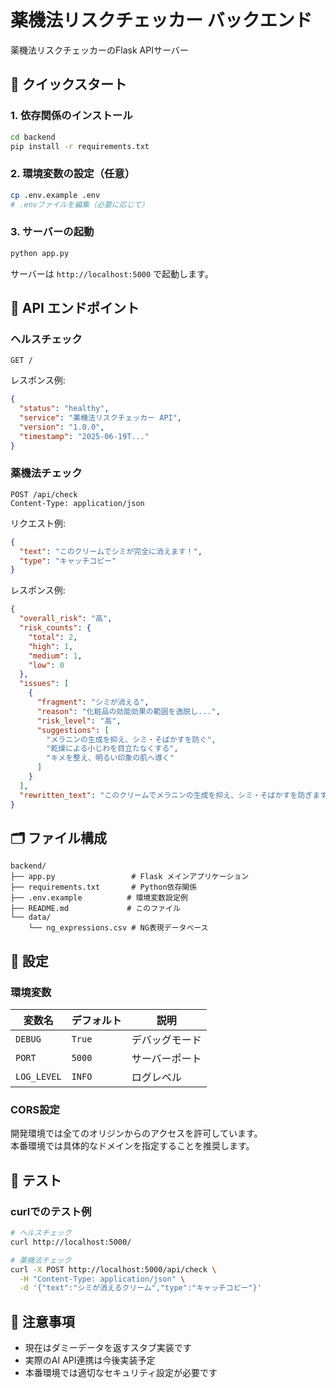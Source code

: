 # 薬機法リスクチェッカー バックエンド

薬機法リスクチェッカーのFlask APIサーバー

## 🚀 クイックスタート

### 1. 依存関係のインストール
```bash
cd backend
pip install -r requirements.txt
```

### 2. 環境変数の設定（任意）
```bash
cp .env.example .env
# .envファイルを編集（必要に応じて）
```

### 3. サーバーの起動
```bash
python app.py
```

サーバーは `http://localhost:5000` で起動します。

## 📡 API エンドポイント

### ヘルスチェック
```
GET /
```

レスポンス例:
```json
{
  "status": "healthy",
  "service": "薬機法リスクチェッカー API",
  "version": "1.0.0",
  "timestamp": "2025-06-19T..."
}
```

### 薬機法チェック
```
POST /api/check
Content-Type: application/json
```

リクエスト例:
```json
{
  "text": "このクリームでシミが完全に消えます！",
  "type": "キャッチコピー"
}
```

レスポンス例:
```json
{
  "overall_risk": "高",
  "risk_counts": {
    "total": 2,
    "high": 1,
    "medium": 1,
    "low": 0
  },
  "issues": [
    {
      "fragment": "シミが消える",
      "reason": "化粧品の効能効果の範囲を逸脱し...",
      "risk_level": "高",
      "suggestions": [
        "メラニンの生成を抑え、シミ・そばかすを防ぐ",
        "乾燥による小じわを目立たなくする",
        "キメを整え、明るい印象の肌へ導く"
      ]
    }
  ],
  "rewritten_text": "このクリームでメラニンの生成を抑え、シミ・そばかすを防ぎます！"
}
```

## 🗂️ ファイル構成

```
backend/
├── app.py                 # Flask メインアプリケーション
├── requirements.txt       # Python依存関係
├── .env.example          # 環境変数設定例
├── README.md             # このファイル
└── data/
    └── ng_expressions.csv # NG表現データベース
```

## 🔧 設定

### 環境変数

| 変数名 | デフォルト | 説明 |
|--------|-----------|------|
| `DEBUG` | `True` | デバッグモード |
| `PORT` | `5000` | サーバーポート |
| `LOG_LEVEL` | `INFO` | ログレベル |

### CORS設定

開発環境では全てのオリジンからのアクセスを許可しています。  
本番環境では具体的なドメインを指定することを推奨します。

## 🧪 テスト

### curlでのテスト例
```bash
# ヘルスチェック
curl http://localhost:5000/

# 薬機法チェック
curl -X POST http://localhost:5000/api/check \
  -H "Content-Type: application/json" \
  -d '{"text":"シミが消えるクリーム","type":"キャッチコピー"}'
```

## 📝 注意事項

- 現在はダミーデータを返すスタブ実装です
- 実際のAI API連携は今後実装予定
- 本番環境では適切なセキュリティ設定が必要です